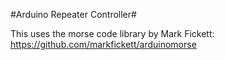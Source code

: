 #Arduino Repeater Controller#

This uses the morse code library by Mark Fickett: https://github.com/markfickett/arduinomorse


